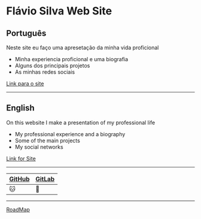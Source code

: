 
# Flávio Silva Web Site

## Português

Neste site eu faço uma apresetação da minha vida proficional

 - Minha experiencia proficional e uma biografia
 - Alguns dos principais projetos
 - As minhas redes sociais

[Link para o site](https://201flaviosilva.github.io/)

--- 

## English

On this website I make a presentation of my professional life

 - My professional experience and a biography 
 - Some of the main projects
 - My social networks


[Link for Site](https://201flaviosilva.github.io/)

---

| [GitHub](https://github.com/201flaviosilva) | [GitLab](https://gitlab.com/201flaviosilva) |
| ------------------------------------------- | ------------------------------------------- |
| :cat:                                       | :fox_face:                                  |

---

[RoadMap](https://github.com/users/201flaviosilva/projects/3)